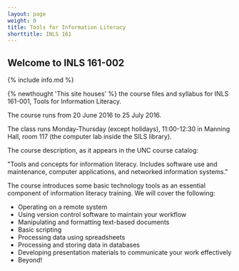 ```yaml
---
layout: page
weight: 0
title: Tools for Information Literacy
shorttitle: INLS 161
---
```


## Welcome to INLS 161-002

{% include info.md %}

{% newthought 'This site houses' %} the course files and syllabus for INLS 161-001, Tools for Information Literacy.

The course runs from 20 June 2016 to 25 July 2016. 

The class runs Monday-Thursday (except holidays), 11:00-12:30 in Manning Hall, room 117 (the computer lab inside the SILS library).

The course description, as it appears in the UNC course catalog:

"Tools and concepts for information literacy. Includes software use and maintenance, computer applications, and networked information systems."

The course introduces some basic technology tools as an essential component of information literacy training. 
We will cover the following:

-	Operating on a remote system
-	Using version control software to maintain your workflow
-	Manipulating and formatting text-based documents
- Basic scripting
-	Processing data using spreadsheets
-	Processing and storing data in databases
-	Developing presentation materials to communicate your work effectively
-	Beyond!